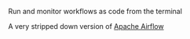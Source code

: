 Run and monitor workflows as code from the terminal

A very stripped down version of [Apache Airflow](https://airflow.apache.org)
